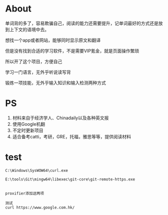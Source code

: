 
# About
单词背的多了，容易欺骗自己，阅读的能力还需要提升，记单词最好的方式还是放到上下文的语境中去。

想找一个app或者网站，能够同时显示原文和翻译

但是没有找到合适的学习软件，不是需要VIP氪金，就是页面操作繁琐

所以开了这个项目，方便自己

学习一门语言，无外乎听说读写背

锻炼一项技能，无外乎输入知识和输入检测两种方式


# PS
1. 材料来自于经济学人、Chinadaily以及各种英文报
2. 使用Google机翻
3. 不定时更新项目
4. 适合备考catti，考研，GRE，托福，雅思等等，提供阅读材料





# test

```
C:\Windows\SysWOW64\curl.exe

E:\tools\Git\mingw64\libexec\git-core\git-remote-https.exe


proxifier添加这两项

测试
curl https://www.google.com.hk/
```






